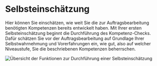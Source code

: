 # Selbsteinschätzung

Hier können Sie einschätzen, wie weit Sie die zur Auftragsbearbeitung benötigten Kompetenzen bereits entwickelt haben. Mit Ihrer ersten Selbsteinschätzung beginnt die Durchführung des Kompetenz-Checks. Dafür schätzen Sie vor der Auftragsbearbeitung auf Grundlage Ihrer Selbstwahrnehmung und Vorerfahrungen ein, wie gut, also auf welcher Niveaustufe, Sie die beschriebenen Kompetenzen beherrschen.

![Übersicht der Funktionen zur Durchführung einer Selbsteinschätzung](media/Selbsteinschaetzung.png)
